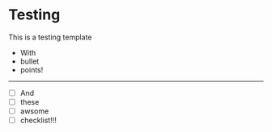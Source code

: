 # Testing  

This is a testing template  

- With  
- bullet  
- points!  

---

- [ ] And  
- [ ] these  
- [ ] awsome  
- [ ] checklist!!!
